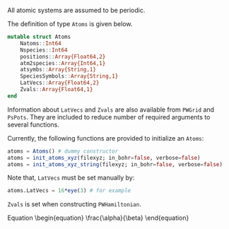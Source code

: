 All atomic systems are assumed to be periodic.

The definition of type `Atoms` is given below.

```julia
mutable struct Atoms
    Natoms::Int64
    Nspecies::Int64
    positions::Array{Float64,2}
    atm2species::Array{Int64,1}
    atsymbs::Array{String,1}
    SpeciesSymbols::Array{String,1}
    LatVecs::Array{Float64,2}
    Zvals::Array{Float64,1}
end
```

Information about `LatVecs` and `Zvals` are also available
from `PWGrid` and `PsPots`. They are included to reduce number of
required arguments to several functions.

Currently, the following functions are provided to initialize an `Atoms`:

```julia
atoms = Atoms() # dummy constructor
atoms = init_atoms_xyz(filexyz; in_bohr=false, verbose=false)
atoms = init_atoms_xyz_string(filexyz; in_bohr=false, verbose=false)
```

Note that, `LatVecs` must be set manually by:
```julia
atoms.LatVecs = 16*eye(3) # for example
```

`Zvals` is set when constructing `PWHamiltonian`.

Equation
\begin{equation}
\frac{\alpha}{\beta}
\end{equation}


